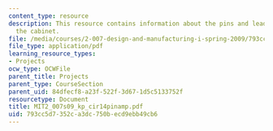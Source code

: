```yaml
---
content_type: resource
description: This resource contains information about the pins and lead wire from
  the cabinet.
file: /media/courses/2-007-design-and-manufacturing-i-spring-2009/793cc5d7352ca3dc750becd9ebb49cb6_MIT2_007s09_kp_cir14pinamp.pdf
file_type: application/pdf
learning_resource_types:
- Projects
ocw_type: OCWFile
parent_title: Projects
parent_type: CourseSection
parent_uid: 84dfecf8-a23f-522f-3d67-1d5c5133752f
resourcetype: Document
title: MIT2_007s09_kp_cir14pinamp.pdf
uid: 793cc5d7-352c-a3dc-750b-ecd9ebb49cb6
---
```

